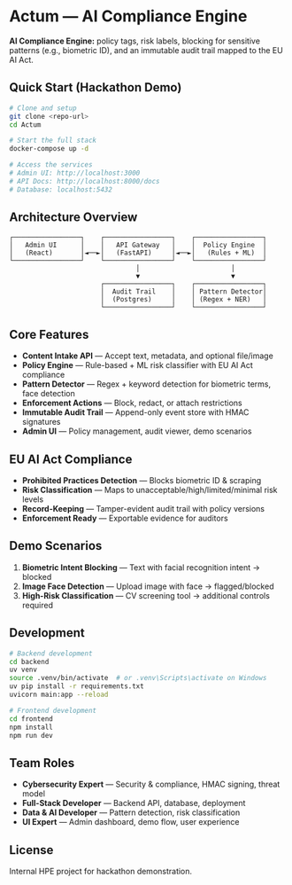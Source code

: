 # Actum — AI Compliance Engine

**AI Compliance Engine:** policy tags, risk labels, blocking for sensitive patterns (e.g., biometric ID), and an immutable audit trail mapped to the EU AI Act.

## Quick Start (Hackathon Demo)

```bash
# Clone and setup
git clone <repo-url>
cd Actum

# Start the full stack
docker-compose up -d

# Access the services
# Admin UI: http://localhost:3000
# API Docs: http://localhost:8000/docs
# Database: localhost:5432
```

## Architecture Overview

```
┌─────────────────┐    ┌─────────────────┐    ┌─────────────────┐
│   Admin UI      │    │   API Gateway   │    │  Policy Engine  │
│   (React)       │◄──►│   (FastAPI)     │◄──►│   (Rules + ML)  │
└─────────────────┘    └─────────────────┘    └─────────────────┘
                                │                       │
                                ▼                       ▼
                       ┌─────────────────┐    ┌─────────────────┐
                       │  Audit Trail    │    │ Pattern Detector│
                       │  (Postgres)     │    │ (Regex + NER)   │
                       └─────────────────┘    └─────────────────┘
```

## Core Features

- **Content Intake API** — Accept text, metadata, and optional file/image
- **Policy Engine** — Rule-based + ML risk classifier with EU AI Act compliance
- **Pattern Detector** — Regex + keyword detection for biometric terms, face detection
- **Enforcement Actions** — Block, redact, or attach restrictions
- **Immutable Audit Trail** — Append-only event store with HMAC signatures
- **Admin UI** — Policy management, audit viewer, demo scenarios

## EU AI Act Compliance

- **Prohibited Practices Detection** — Blocks biometric ID & scraping
- **Risk Classification** — Maps to unacceptable/high/limited/minimal risk levels
- **Record-Keeping** — Tamper-evident audit trail with policy versions
- **Enforcement Ready** — Exportable evidence for auditors

## Demo Scenarios

1. **Biometric Intent Blocking** — Text with facial recognition intent → blocked
2. **Image Face Detection** — Upload image with face → flagged/blocked
3. **High-Risk Classification** — CV screening tool → additional controls required

## Development

```bash
# Backend development
cd backend
uv venv
source .venv/bin/activate  # or .venv\Scripts\activate on Windows
uv pip install -r requirements.txt
uvicorn main:app --reload

# Frontend development
cd frontend
npm install
npm run dev
```

## Team Roles

- **Cybersecurity Expert** — Security & compliance, HMAC signing, threat model
- **Full-Stack Developer** — Backend API, database, deployment
- **Data & AI Developer** — Pattern detection, risk classification
- **UI Expert** — Admin dashboard, demo flow, user experience

## License

Internal HPE project for hackathon demonstration.
